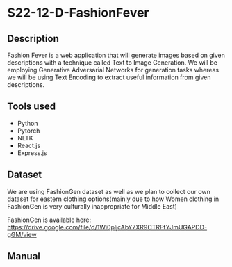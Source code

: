 # S22-12-D-FashionFever

## Description
Fashion Fever is a web application that will generate images based on given descriptions with a technique called Text to Image Generation. We will be employing Generative Adversarial Networks for generation tasks whereas we will be using Text Encoding to extract useful information from given descriptions. 


## Tools used
- Python
- Pytorch
- NLTK
- React.js
- Express.js

## Dataset

We are using FashionGen dataset as well as we plan to collect our own dataset for eastern clothing options(mainly due to how Women clothing in FashionGen is very culturally inappropriate for Middle East)

FashionGen is available here: https://drive.google.com/file/d/1Wi0pljcAbY7XR9CTRFfYJmUGAPDD-gGM/view

## Manual 
